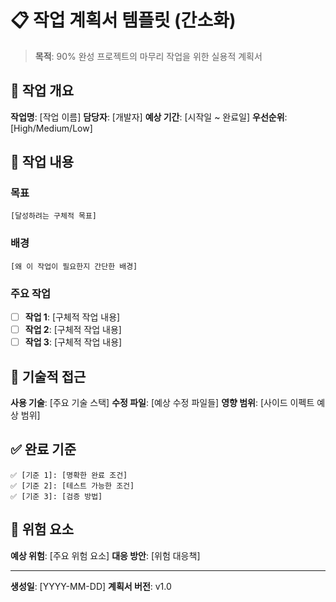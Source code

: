 # 📋 작업 계획서 템플릿 (간소화)

> **목적**: 90% 완성 프로젝트의 마무리 작업을 위한 실용적 계획서

## 🎯 작업 개요

**작업명**: [작업 이름]
**담당자**: [개발자]
**예상 기간**: [시작일 ~ 완료일]
**우선순위**: [High/Medium/Low]

## 📝 작업 내용

### 목표
```
[달성하려는 구체적 목표]
```

### 배경
```
[왜 이 작업이 필요한지 간단한 배경]
```

### 주요 작업
- [ ] **작업 1**: [구체적 작업 내용]
- [ ] **작업 2**: [구체적 작업 내용]
- [ ] **작업 3**: [구체적 작업 내용]

## 🔧 기술적 접근

**사용 기술**: [주요 기술 스택]
**수정 파일**: [예상 수정 파일들]
**영향 범위**: [사이드 이펙트 예상 범위]

## ✅ 완료 기준

```
✅ [기준 1]: [명확한 완료 조건]
✅ [기준 2]: [테스트 가능한 조건]
✅ [기준 3]: [검증 방법]
```

## 🚨 위험 요소

**예상 위험**: [주요 위험 요소]
**대응 방안**: [위험 대응책]

---
**생성일**: [YYYY-MM-DD]
**계획서 버전**: v1.0